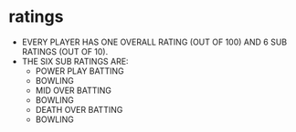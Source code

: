 # ratings

- EVERY PLAYER HAS ONE OVERALL RATING (OUT OF 100) AND 6 SUB RATINGS (OUT OF 10).
- THE SIX SUB RATINGS ARE:
  - POWER PLAY BATTING
  - BOWLING
  - MID OVER BATTING
  - BOWLING
  - DEATH OVER BATTING
  - BOWLING

